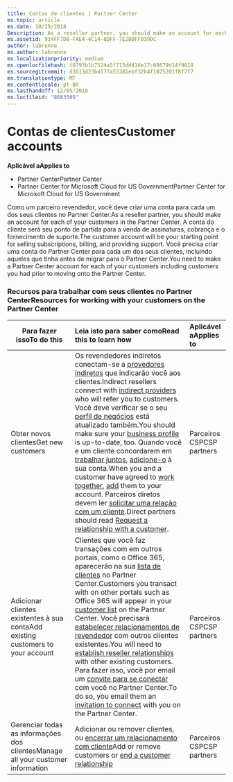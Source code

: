 ```yaml
---
title: Contas de clientes | Partner Center
ms.topic: article
ms.date: 10/29/2018
Description: As a reseller partner, you should make an account for each of your customers in Partner Center. The customer account will be your starting point for selling subscriptions, billing, and providing support.
ms.assetid: 934FF7D8-FAE4-4C14-8DFF-7E2B0FF039DC
author: labrenne
ms.author: labrenne
ms.localizationpriority: medium
ms.openlocfilehash: f6793b1b7524a5f715dd416e17c08679d14f9818
ms.sourcegitcommit: d3613d23bd177a53381ebf32b4f1075201f8f7f7
ms.translationtype: MT
ms.contentlocale: pt-BR
ms.lasthandoff: 12/05/2018
ms.locfileid: "8683505"
---
```

# <a name="customer-accounts"></a><span data-ttu-id="a15fb-102">Contas de clientes</span><span class="sxs-lookup"><span data-stu-id="a15fb-102">Customer accounts</span></span>

**<span data-ttu-id="a15fb-103">Aplicável a</span><span class="sxs-lookup"><span data-stu-id="a15fb-103">Applies to</span></span>**

-  <span data-ttu-id="a15fb-104">Partner Center</span><span class="sxs-lookup"><span data-stu-id="a15fb-104">Partner Center</span></span>
-  <span data-ttu-id="a15fb-105">Partner Center for Microsoft Cloud for US Government</span><span class="sxs-lookup"><span data-stu-id="a15fb-105">Partner Center for Microsoft Cloud for US Government</span></span>


<span data-ttu-id="a15fb-106">Como um parceiro revendedor, você deve criar uma conta para cada um dos seus clientes no Partner Center.</span><span class="sxs-lookup"><span data-stu-id="a15fb-106">As a reseller partner, you should make an account for each of your customers in the Partner Center.</span></span> <span data-ttu-id="a15fb-107">A conta do cliente será seu ponto de partida para a venda de assinaturas, cobrança e o fornecimento de suporte.</span><span class="sxs-lookup"><span data-stu-id="a15fb-107">The customer account will be your starting point for selling subscriptions, billing, and providing support.</span></span> <span data-ttu-id="a15fb-108">Você precisa criar uma conta do Partner Center para cada um dos seus clientes, incluindo aqueles que tinha antes de migrar para o Partner Center.</span><span class="sxs-lookup"><span data-stu-id="a15fb-108">You need to make a Partner Center account for each of your customers including customers you had prior to moving onto the Partner Center.</span></span>

### <a name="resources-for-working-with-your-customers-on-the-partner-center"></a><span data-ttu-id="a15fb-109">Recursos para trabalhar com seus clientes no Partner Center</span><span class="sxs-lookup"><span data-stu-id="a15fb-109">Resources for working with your customers on the Partner Center</span></span>

|**<span data-ttu-id="a15fb-110">Para fazer isso</span><span class="sxs-lookup"><span data-stu-id="a15fb-110">To do this</span></span>**   |**<span data-ttu-id="a15fb-111">Leia isto para saber como</span><span class="sxs-lookup"><span data-stu-id="a15fb-111">Read this to learn how</span></span>**   |**<span data-ttu-id="a15fb-112">Aplicável a</span><span class="sxs-lookup"><span data-stu-id="a15fb-112">Applies to</span></span>**|
|-----------------|:----------------------------|:--------------|
|<span data-ttu-id="a15fb-113">Obter novos clientes</span><span class="sxs-lookup"><span data-stu-id="a15fb-113">Get new customers</span></span>|<span data-ttu-id="a15fb-114">Os revendedores indiretos conectam-se a [provedores indiretos](indirect-reseller-tasks-in-partner-center.md) que indicarão você aos clientes.</span><span class="sxs-lookup"><span data-stu-id="a15fb-114">Indirect resellers connect with [indirect providers](indirect-reseller-tasks-in-partner-center.md) who will refer you to customers.</span></span> <span data-ttu-id="a15fb-115">Você deve verificar se o seu [perfil de negócios](create-a-marketing-profile.md) está atualizado também.</span><span class="sxs-lookup"><span data-stu-id="a15fb-115">You should make sure your [business profile](create-a-marketing-profile.md) is up-to-date, too.</span></span> <span data-ttu-id="a15fb-116">Quando você e um cliente concordarem em [trabalhar juntos](responding-to-referrals.md), [adicione-o](add-a-new-customer.md) à sua conta.</span><span class="sxs-lookup"><span data-stu-id="a15fb-116">When you and a customer have agreed to [work together](responding-to-referrals.md), [add](add-a-new-customer.md) them to your account.</span></span> <span data-ttu-id="a15fb-117">Parceiros diretos devem ler [solicitar uma relação com um cliente](request-a-relationship-with-a-customer.md).</span><span class="sxs-lookup"><span data-stu-id="a15fb-117">Direct partners should read [ Request a relationship with a customer](request-a-relationship-with-a-customer.md).</span></span>|<span data-ttu-id="a15fb-118">Parceiros CSP</span><span class="sxs-lookup"><span data-stu-id="a15fb-118">CSP partners</span></span>|
|<span data-ttu-id="a15fb-119">Adicionar clientes existentes à sua conta</span><span class="sxs-lookup"><span data-stu-id="a15fb-119">Add existing customers to your account</span></span>   | <span data-ttu-id="a15fb-120">Clientes que você faz transações com em outros portais, como o Office 365, aparecerão na sua [lista de clientes](see-your-customer-list.md) no Partner Center.</span><span class="sxs-lookup"><span data-stu-id="a15fb-120">Customers you transact with on other portals such as Office 365 will appear in your [customer list](see-your-customer-list.md) on the Partner Center.</span></span> <span data-ttu-id="a15fb-121">Você precisará [estabelecer relacionamentos de revendedor](indirect-reseller-tasks-in-partner-center.md) com outros clientes existentes.</span><span class="sxs-lookup"><span data-stu-id="a15fb-121">You will need to [establish reseller relationships](indirect-reseller-tasks-in-partner-center.md) with other existing customers.</span></span> <span data-ttu-id="a15fb-122">Para fazer isso, você por email um [convite para se conectar](responding-to-referrals.md) com você no Partner Center.</span><span class="sxs-lookup"><span data-stu-id="a15fb-122">To do so, you email them an [invitation to connect](responding-to-referrals.md) with you on the Partner Center.</span></span>   | <span data-ttu-id="a15fb-123">Parceiros CSP</span><span class="sxs-lookup"><span data-stu-id="a15fb-123">CSP partners</span></span>   |
|<span data-ttu-id="a15fb-124">Gerenciar todas as informações dos clientes</span><span class="sxs-lookup"><span data-stu-id="a15fb-124">Manage all your customer information</span></span>   | <span data-ttu-id="a15fb-125">Adicionar ou remover clientes, ou [encerrar um relacionamento com cliente](remove-a-relationship.md)</span><span class="sxs-lookup"><span data-stu-id="a15fb-125">Add or remove customers or [end a customer relationship](remove-a-relationship.md)</span></span>|   <span data-ttu-id="a15fb-126">Parceiros CSP</span><span class="sxs-lookup"><span data-stu-id="a15fb-126">CSP partners</span></span> |